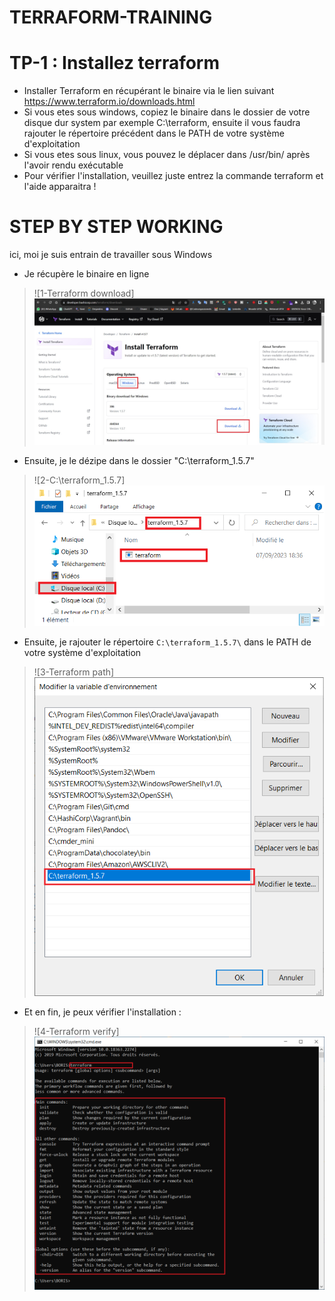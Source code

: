 # TERRAFORM-TRAINING

# TP-1 : Installez terraform

- Installer Terraform en récupérant le binaire via le lien suivant https://www.terraform.io/downloads.html
- Si vous etes sous windows, copiez le binaire dans le dossier de votre disque dur system par exemple C:\terraform\, ensuite il vous faudra rajouter le répertoire précédent dans le PATH de votre système d'exploitation
- Si vous etes sous linux, vous pouvez le déplacer dans /usr/bin/ après l'avoir rendu exécutable
- Pour vérifier l'installation, veuillez juste entrez la commande terraform et l'aide apparaitra !

# STEP BY STEP WORKING

ici, moi je suis entrain de travailler sous Windows

- Je récupère le binaire en ligne
> ![1-Terraform download] ![](./images/terraform-download.jpg)

- Ensuite, je le dézipe dans le dossier "C:\terraform_1.5.7\"

> ![2-C:\terraform_1.5.7\] ![](./images/c-terraform.png)

- Ensuite, je rajouter le répertoire `C:\terraform_1.5.7\` dans le PATH de votre système d'exploitation
> ![3-Terraform path] ![](./images/terraform-path.png)

- Et en fin, je peux vérifier l'installation :
> ![4-Terraform verify] ![](./images/terraform-verify.png)
